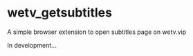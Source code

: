 # wetv_getsubtitles
A simple browser extension to open subtitles page on wetv.vip

In development...
